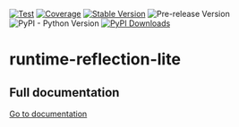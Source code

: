 [![Test](https://github.com/apmadsen/runtime-reflection-lite/actions/workflows/python-test.yml/badge.svg)](https://github.com/apmadsen/runtime-reflection-lite/actions/workflows/python-test.yml)
[![Coverage](https://github.com/apmadsen/runtime-reflection-lite/actions/workflows/python-test-coverage.yml/badge.svg)](https://github.com/apmadsen/runtime-reflection-lite/actions/workflows/python-test-coverage.yml)
[![Stable Version](https://img.shields.io/pypi/v/runtime-reflection-lite?label=stable&sort=semver&color=blue)](https://github.com/apmadsen/runtime-reflection-lite/releases)
![Pre-release Version](https://img.shields.io/github/v/release/apmadsen/runtime-reflection-lite?label=pre-release&include_prereleases&sort=semver&color=blue)
![PyPI - Python Version](https://img.shields.io/pypi/pyversions/runtime-reflection-lite)
[![PyPI Downloads](https://static.pepy.tech/badge/runtime-reflection-lite/week)](https://pepy.tech/projects/runtime-reflection-lite)

# runtime-reflection-lite

## Full documentation

[Go to documentation](https://github.com/apmadsen/runtime-reflection-lite/blob/main/docs/documentation.md)